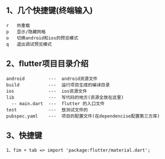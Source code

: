 ## 1、几个快捷键(终端输入)
    r   热重载
    p   显示/隐藏网格
    o   切换android和ios的预览模式
    q   退出调试预览模式
## 2、flutter项目目录介绍
    android         ---  android资源文件
    build           ---  运行项目生成的编译目录
    ios             ---  ios资源文件
    lib             ---  写代码的地方(资源全放在这里)
      -- main.dart  ---  flutter 的入口文件
    test            ---  放测试文件的
    pubspec.yaml    ---  项目的配置文件(在dependencise配置第三方库)

## 3、快捷键
    1、fim + tab => import 'package:flutter/material.dart';